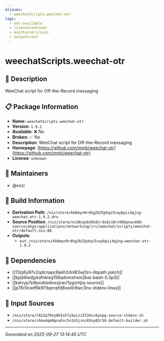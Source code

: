 ```yaml
---
aliases:
  - weechatScripts.weechat-otr
tags:
  - not-available
  - license/unknown
  - maintainers/oxzi
  - outputs/out
---
```


# weechatScripts.weechat-otr

## 📝 Description

WeeChat script for Off-the-Record messaging

## 📋 Package Information

- **Name**: `weechatScripts.weechat-otr`
- **Version**: `1.9.2`
- **Available**: ❌ No
- **Broken**: ✅ No
- **Description**: WeeChat script for Off-the-Record messaging
- **Homepage**: [https://github.com/mmb/weechat-otr](https://github.com/mmb/weechat-otr)
- **License**: `unknown`
## 👥 Maintainers

- @oxzi


## 🔧 Build Information

- **Derivation Path**: `/nix/store/kk6myn9r4hg2b25pkqi5cwybpii4qjng-weechat-otr-1.9.2.drv`
- **Source Position**: `/nix/store/ns30sqxb36k8jrds8z18rv96bpnwc60d-source/pkgs/applications/networking/irc/weechat/scripts/weechat-otr/default.nix:86`
- **Outputs**:
  - `out`:  `/nix/store/kk6myn9r4hg2b25pkqi5cwybpii4qjng-weechat-otr-1.9.2`

## 🔗 Dependencies

- [[13zj6y97v2qdcnapc8akh2dnl83wj1zn-libpath.patch]]
- [[bjsb6wdjykafnkixq156qdvmxhsm2bai-bash-5.3p3]]
- [[kalvyp7p9pxskbdixxzjracl1ygzmjiq-source]]
- [[p76r0cwlf6k97ibprrpfd8xw0r8wc3nx-stdenv-linux]]

## 📁 Input Sources

- `/nix/store/l622p70vy8k5sh7y5wizi5f2mic6ynpg-source-stdenv.sh`
- `/nix/store/shkw4qm9qcw5sc5n1k5jznc83ny02r39-default-builder.sh`

---
*Generated on 2025-09-27 13:14:45 UTC*
